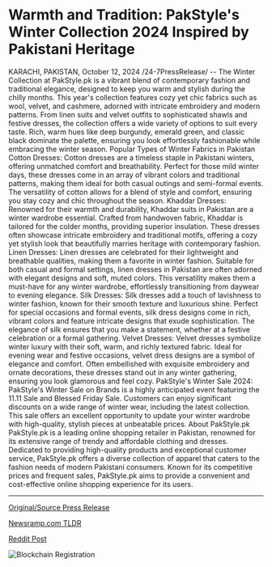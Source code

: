 # Warmth and Tradition: PakStyle's Winter Collection 2024 Inspired by Pakistani Heritage

KARACHI, PAKISTAN, October 12, 2024 /24-7PressRelease/ -- The Winter Collection at PakStyle.pk is a vibrant blend of contemporary fashion and traditional elegance, designed to keep you warm and stylish during the chilly months. This year's collection features cozy yet chic fabrics such as wool, velvet, and cashmere, adorned with intricate embroidery and modern patterns. From linen suits and velvet outfits to sophisticated shawls and festive dresses, the collection offers a wide variety of options to suit every taste. Rich, warm hues like deep burgundy, emerald green, and classic black dominate the palette, ensuring you look effortlessly fashionable while embracing the winter season.  Popular Types of Winter Fabrics in Pakistan  Cotton Dresses: Cotton dresses are a timeless staple in Pakistani winters, offering unmatched comfort and breathability. Perfect for those mild winter days, these dresses come in an array of vibrant colors and traditional patterns, making them ideal for both casual outings and semi-formal events. The versatility of cotton allows for a blend of style and comfort, ensuring you stay cozy and chic throughout the season.  Khaddar Dresses: Renowned for their warmth and durability, Khaddar suits in Pakistan are a winter wardrobe essential. Crafted from handwoven fabric, Khaddar is tailored for the colder months, providing superior insulation. These dresses often showcase intricate embroidery and traditional motifs, offering a cozy yet stylish look that beautifully marries heritage with contemporary fashion.  Linen Dresses: Linen dresses are celebrated for their lightweight and breathable qualities, making them a favorite in winter fashion. Suitable for both casual and formal settings, linen dresses in Pakistan are often adorned with elegant designs and soft, muted colors. This versatility makes them a must-have for any winter wardrobe, effortlessly transitioning from daywear to evening elegance.  Silk Dresses: Silk dresses add a touch of lavishness to winter fashion, known for their smooth texture and luxurious shine. Perfect for special occasions and formal events, silk dress designs come in rich, vibrant colors and feature intricate designs that exude sophistication. The elegance of silk ensures that you make a statement, whether at a festive celebration or a formal gathering.  Velvet Dresses: Velvet dresses symbolize winter luxury with their soft, warm, and richly textured fabric. Ideal for evening wear and festive occasions, velvet dress designs are a symbol of elegance and comfort. Often embellished with exquisite embroidery and ornate decorations, these dresses stand out in any winter gathering, ensuring you look glamorous and feel cozy.  PakStyle's Winter Sale 2024:  PakStyle's Winter Sale on Brands is a highly anticipated event featuring the 11.11 Sale and Blessed Friday Sale. Customers can enjoy significant discounts on a wide range of winter wear, including the latest collection. This sale offers an excellent opportunity to update your winter wardrobe with high-quality, stylish pieces at unbeatable prices.  About PakStyle.pk  PakStyle.pk is a leading online shopping retailer in Pakistan, renowned for its extensive range of trendy and affordable clothing and dresses. Dedicated to providing high-quality products and exceptional customer service, PakStyle.pk offers a diverse collection of apparel that caters to the fashion needs of modern Pakistani consumers. Known for its competitive prices and frequent sales, PakStyle.pk aims to provide a convenient and cost-effective online shopping experience for its users. 

---

[Original/Source Press Release](https://www.24-7pressrelease.com/press-release/515195/warmth-and-tradition-pakstyles-winter-collection-2024-inspired-by-pakistani-heritage)
                    

[Newsramp.com TLDR](None) 



[Reddit Post](https://www.reddit.com/r/newsramp/comments/1g1uq3k/pakstylepk_unveils_chic_and_cozy_winter/) 



![Blockchain Registration](https://cdn.newsramp.app/24-7PressRelease/qrcode/2410/12/neonci2P.webp)